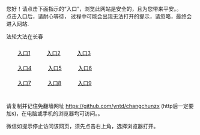 您好！请点击下面指示的“入口”，浏览此网站是安全的，且为您带来平安。。 <br/>
点击入口后，请耐心等待， 过程中可能会出现无法打开的提示，请忽略，最终会进入网站. </br>

法轮大法在长春<br/>
<div style="padding:10px"><a style="margin:20px" target="_blank" href="https://didmh8vvoeqnq.cloudfront.net/2Qpsp?norfli" id="ccLink1" rel="nofollow">入口1</a> <a target="_blank" style="margin:20px" href="https://dz8kjtf9rogbo.cloudfront.net/2Qpsp?rxrlehf" id="ccLink2" rel="nofollow">入口2</a> <a style="margin:20px" target="_blank" href="https://d1fbxnhaoq93ye.cloudfront.net/2Qpsp?qqchfvs" id="ccLink3" rel="nofollow">入口3</a></div>

<div style="padding:10px" ><a style="margin:20px" target="_blank" href="https://didmh8vvoeqnq.cloudfront.net/2Qpsp?norfli" id="ccLink4" rel="nofollow">入口4</a> <a style="margin:20px" href="https://dz8kjtf9rogbo.cloudfront.net/2Qpsp?rxrlehf" target="_blank" id="ccLink5" rel="nofollow">入口5</a> <a style="margin:20px" href="https://d1fbxnhaoq93ye.cloudfront.net/2Qpsp?qqchfvs" target="_blank" id="ccLink6" rel="nofollow">入口6</a></div>

<div style="padding:10px"><a style="margin:20px" target="_blank" href="https://didmh8vvoeqnq.cloudfront.net/2Qpsp?norfli" id="ccLink7" rel="nofollow">入口7</a> <a style="margin:20px" href="https://dz8kjtf9rogbo.cloudfront.net/2Qpsp?rxrlehf" target="_blank" id="ccLink8" rel="nofollow">入口8</a> <a style="margin:20px" target="_blank" href="https://d1fbxnhaoq93ye.cloudfront.net/2Qpsp?qqchfvs" id="ccLink9" rel="nofollow">入口9</a></div>

<br/>



请复制并记住免翻墙网址 https://github.com/yntd/changchunzx (http后一定要加s)，在电脑或手机的浏览器均可访问。。<br/>

微信如提示停止访问该网页，须先点击右上角，选择浏览器打开。
